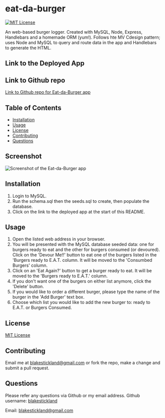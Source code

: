 <!-- Title of the project -->
  # eat-da-burger
  
  [![MIT License](https://img.shields.io/badge/MIT-License-brightgreen)](https://choosealicense.com/licenses/)
  

  <!-- Description of the project -->
  An web-based burger logger. Created with MySQL, Node, Express, Handlebars and a homemade ORM (yum!). Follows hte MV Cdesign pattern; uses Node and MySQL to query and route data in the app and Handlebars to generate the HTML.

  ## Link to the Deployed App

  ## Link to Github repo
  [Link to Github repo for Eat-da-Burger app](https://github.com/blakestickland/burger.git)

  
  ## Table of Contents
  * [Installation](#installation)
  * [Usage](#usage)
  * [License](#license)
  * [Contributing](#contributing)
  * [Questions](#questions)
      
  ## Screenshot

  ![Screenshot of the Eat-da-Burger app](https://user-images.githubusercontent.com/73763708/108812604-87304880-7603-11eb-9aa7-e9b5dce17ebc.png)

  ## Installation
  1. Login to MySQL.
  2. Run the schema.sql then the seeds.sql to create, then populate the database. 
  3. Click on the link to the deployed app at the start of this README.
  
  ## Usage
  1. Open the listed web address in your browser. 
  2. You will be presented with the MySQL database seeded data: one for burgers ready to eat and the other for burgers consumed (or devoured). Click on the 'Devour Me!!' button to eat one of the burgers listed in the 'Burgers ready to E.A.T. column. It will be moved to the 'Consumbed Burgers' column. 
  3. Click on an 'Eat Again?' button to get a burger ready to eat. It will be moved to the 'Burgers ready to E.A.T.' column. 
  4. If you don't want one of the burgers on either list anymore, click the 'Delete' button. 
  5. If you would like to order a different burger, please type the name of the burger in the 'Add Burger' text box. 
  6. Choose which list you would like to add the new burger to: ready to E.A.T. or Burgers Consumed. 
  
  ## License
  [MIT License](https://choosealicense.com/licenses/)
  
  ## Contributing
  Email me at blakestickland@gmail.com or fork the repo, make a change and submit a pull request.
  

  ## Questions
  Please refer any questions via Github or my email address.
  Github username: [blakestickland](https://github.com/blakestickland)

  Email: blakestickland@gmail.com